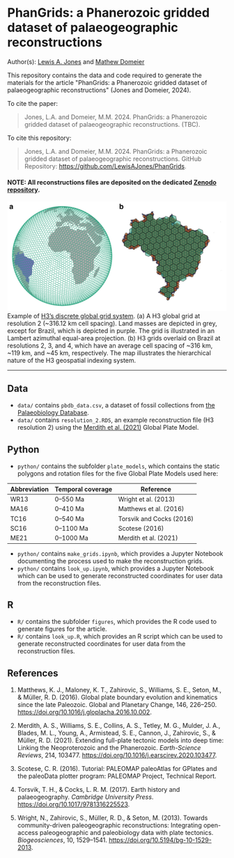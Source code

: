 # PhanGrids: a Phanerozoic gridded dataset of palaeogeographic reconstructions

Author(s): [Lewis A. Jones](mailto:LewisA.Jones@outlook.com) and [Mathew Domeier](mailto:mathewd@uio.no)

This repository contains the data and code required to generate the materials for the article "PhanGrids: a Phanerozoic gridded dataset of palaeogeographic reconstructions" (Jones and Domeier, 2024). 

To cite the paper: 

> Jones, L.A. and Domeier, M.M. 2024. PhanGrids: a Phanerozoic gridded dataset of palaeogeographic reconstructions. (TBC).

To cite this repository:

> Jones, L.A. and Domeier, M.M. 2024. PhanGrids: a Phanerozoic gridded dataset of palaeogeographic reconstructions. GitHub Repository: https://github.com/LewisAJones/PhanGrids.

#### NOTE: All reconstructions files are deposited on the dedicated [Zenodo repository](https://zenodo.org/records/10607398).

![](figures/grid_plot.png)
Example of [H3’s discrete global grid system](https://h3geo.org). (a) A H3 global grid at resolution 2 (~316.12 km cell spacing). Land masses are depicted in grey, except for Brazil, which is depicted in purple. The grid is illustrated in an Lambert azimuthal equal-area projection. (b) H3 grids overlaid on Brazil at resolutions 2, 3, and 4, which have an average cell spacing of ~316 km, ~119 km, and ~45 km, respectively. The map illustrates the hierarchical nature of the H3 geospatial indexing system.

----

## Data

* `data/` contains `pbdb_data.csv`, a dataset of fossil collections from [the Palaeobiology Database](https://paleobiodb.org/#/).
* `data/` contains `resolution_2.RDS`, an example reconstruction file (H3 resolution 2) using the [Merdith et al. (2021)](https://doi.org/10.1016/j.earscirev.2020.103477) Global Plate Model.

## Python

* `python/` contains the subfolder `plate_models`, which contains the static polygons and rotation files for the five Global Plate Models used here:

| Abbreviation | Temporal coverage | Reference                |
| ------------ | ----------------- | ------------------------ |
| WR13         | 0–550 Ma          | Wright et al. (2013)     |
| MA16         | 0–410 Ma          | Matthews et al. (2016)   |
| TC16         | 0–540 Ma          | Torsvik and Cocks (2016) |
| SC16         | 0–1100 Ma         | Scotese (2016)           |
| ME21         | 0–1000 Ma         | Merdith et al. (2021)    |

* `python/` contains `make_grids.ipynb`, which provides a Jupyter Notebook documenting the process used to make the reconstruction grids.
* `python/` contains `look_up.ipynb`, which provides a Jupyter Notebook which can be used to generate reconstructed coordinates for user data from the reconstruction files.

## R

* `R/` contains the subfolder `figures`, which provides the R code used to generate figures for the article.
* `R/` contains `look_up.R`, which provides an R script which can be used to generate reconstructed coordinates for user data from the reconstruction files.

## References

1. Matthews, K. J., Maloney, K. T., Zahirovic, S., Williams, S. E., Seton, M., & Müller, R. D. (2016). Global plate boundary evolution and kinematics since the late Paleozoic. Global and Planetary Change, 146, 226–250. https://doi.org/10.1016/j.gloplacha.2016.10.002.

2. Merdith, A. S., Williams, S. E., Collins, A. S., Tetley, M. G., Mulder, J. A., Blades, M. L., Young, A., Armistead, S. E., Cannon, J., Zahirovic, S., & Müller, R. D. (2021). Extending full-plate tectonic models into deep time: Linking the Neoproterozoic and the Phanerozoic. *Earth-Science Reviews*, 214, 103477. https://doi.org/10.1016/j.earscirev.2020.103477.

3. Scotese, C. R. (2016). Tutorial: PALEOMAP paleoAtlas for GPlates and the paleoData plotter program: PALEOMAP Project, Technical Report.

4. Torsvik, T. H., & Cocks, L. R. M. (2017). Earth history and palaeogeography. *Cambridge University Press*. https://doi.org/10.1017/9781316225523.

5. Wright, N., Zahirovic, S., Müller, R. D., & Seton, M. (2013). Towards community-driven paleogeographic reconstructions: Integrating open-access paleogeographic and paleobiology data with plate tectonics. *Biogeosciences*, 10, 1529–1541. https://doi.org/10.5194/bg-10-1529-2013.

